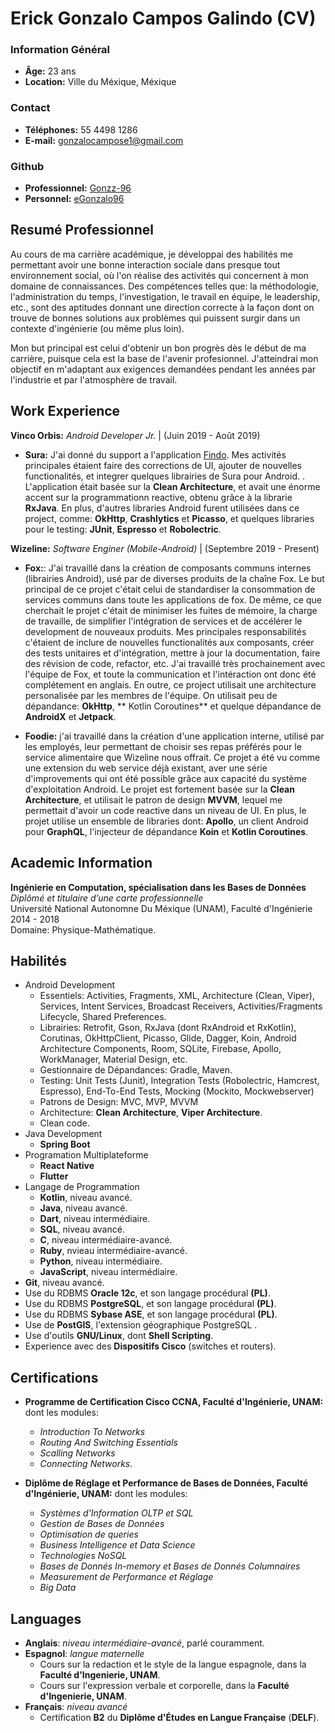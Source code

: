 # Erick Gonzalo Campos Galindo (CV)

### Information Général
* **Âge:** 23 ans
* **Location:** Ville du Méxique, Méxique

### Contact
* **Téléphones:** 55 4498 1286
* **E-mail:** gonzalocampose1@gmail.com

### Github
* **Professionnel:** [Gonzz-96](https://github.com/Gonzz-96)
* **Personnel:** [eGonzalo96](https://github.com/eGonzalo96)


## Resumé Professionnel

Au cours de ma carrière académique, je développai des habilités me permettant avoir une bonne interaction sociale dans presque tout environnement social, où l'on réalise des activités qui concernent à mon domaine de connaissances. Des compétences telles que: la méthodologie, l'administration du temps, l'investigation, le travail en équipe, le leadership, etc., sont des aptitudes donnant une direction correcte à la façon dont on trouve de bonnes solutions aux problèmes qui puissent surgir dans un contexte d'ingénierie (ou même plus loin).

Mon but principal est celui d'obtenir un bon progrès dès le début de ma carrière, puisque cela est la base de l'avenir profesionnel. J'atteindrai mon objectif en m'adaptant aux exigences demandées pendant les années par l'industrie et par l'atmosphère de travail.

## Work Experience

**Vinco Orbis:** *Android Developer Jr.* | (Juin 2019 - Août 2019)
* **Sura:** J'ai donné du support a l'application [Findo](https://play.google.com/store/apps/details?id=com.mx.sura.inversiones.findo&hl=en). Mes activités principales étaient faire des corrections de UI, ajouter de nouvelles functionalités, et integrer quelques librairies de Sura pour Android. . L'application était basée sur la **Clean Architecture**, et avait une énorme accent sur la programmationn reactive, obtenu  grâce à la librarie **RxJava**. En plus, d'autres libraries Android furent utilisées dans ce project, comme: **OkHttp**, **Crashlytics** et **Picasso**, et quelques libraries pour le testing: **JUnit**, **Espresso** et **Robolectric**.

**Wizeline:** *Software Enginer (Mobile-Android)* | (Septembre 2019 - Present)
* **Fox:**: J'ai travaillé dans la création de composants communs internes (librairies Android), usé par de diverses produits de la chaîne Fox. Le but principal de ce projet c'était celui de standardiser la consommation de services communs dans toute les applications de fox. De même, ce que cherchait le projet c'était de minimiser les fuites de mémoire, la charge de travaille, de simplifier l'intégration de services et de accélérer le development de nouveaux produits. Mes principales responsabilités c'étaient de inclure de nouvelles functionalités aux composants, créer des tests unitaires et d'intégration, mettre à jour la documentation, faire des révision de code, refactor, etc. J'ai travaillé très prochainement avec l'équipe de Fox, et toute la communication et l'intéraction ont donc été complétement en anglais. En outre, ce project utilisait une architecture personalisée par les membres de l'équipe. On utilisait peu de dépandance: **OkHttp**, ** Kotlin Coroutines** et quelque dépandance de **AndroidX** et **Jetpack**.

* **Foodie:** j'ai travaillé dans la création d'une application interne, utilisé par les employés, leur permettant de choisir ses repas préférés pour le service alimentaire que Wizeline nous offrait. Ce projet a été vu comme une extension du web service déjà existant, aver une série d'improvements qui ont été possible grâce aux capacité du système d'exploitation Android. Le projet est fortement basée sur la **Clean Architecture**, et utilisait le patron de design **MVVM**, lequel me permettait d'avoir un code reactive dans un niveau de UI. En plus, le projet utilise un ensemble de libraries dont: **Apollo**, un client Android pour **GraphQL**, l'injecteur de dépandance **Koin** et **Kotlin Coroutines**.

## Academic Information
**Ingénierie en Computation, spécialisation dans les Bases de Données**<br>
*Diplômé et titulaire d’une carte professionnelle*<br>
Université National Autonomne Du Méxique (UNAM), Faculté d'Ingénierie<br>
2014 - 2018<br>
Domaine: Physique-Mathématique.

## Habilités
* Android Development
	* Essentiels: Activities, Fragments, XML, Architecture (Clean, Viper), Services, Intent Services, Broadcast Receivers,  Activities/Fragments Lifecycle, Shared Preferences.
	* Librairies: Retrofit, Gson, RxJava (dont RxAndroid et RxKotlin), Corutinas, OkHttpClient, Picasso, Glide, Dagger, Koin, Android Architecture Components, Room, SQLite, Firebase, Apollo, WorkManager, Material Design, etc.
	* Gestionnaire de Dépandances: Gradle, Maven.
	* Testing: Unit Tests (Junit), Integration Tests (Robolectric, Hamcrest, Espresso), End-To-End Tests, Mocking (Mockito, Mockwebserver)
	* Patrons de Design: MVC, MVP, MVVM
	* Architecture: **Clean Architecture**, **Viper Architecture**.
	* Clean code.
* Java Development
	* **Spring Boot**
* Programation Multiplateforme
    * **React Native**
    * **Flutter**
* Langage de Programmation
	* **Kotlin**, niveau avancé.
	* **Java**, niveau avancé.
	* **Dart**, niveau intermédiaire.
	* **SQL**, niveau avancé.
	* **C**, niveau intermédiaire-avancé.
	* **Ruby**, nvieau intermédiaire-avancé.
	* **Python**, niveau intermédiaire.
	* **JavaScript**, niveau intermédiaire.
* **Git**, niveau avancé.
* Use du RDBMS **Oracle 12c**, et son langage procédural **(PL)**.
* Use du RDBMS **PostgreSQL**, et son langage procédural  **(PL)**.
* Use du RDBMS **Sybase ASE**, et son langage procédural  **(PL)**.
* Use de **PostGIS**, l'extension géographique PostgreSQL .
* Use d'outils **GNU/Linux**, dont **Shell Scripting**.
* Experience avec des **Dispositifs Cisco** (switches et routers).

## Certifications

* **Programme de Certification Cisco CCNA, Faculté d'Ingénierie, UNAM:** dont les modules:
	* *Introduction To Networks*
	* *Routing And Switching Essentials*
	* *Scalling Networks* 
	* *Connecting Networks*. 

* **Diplôme de Réglage et Performance de Bases de Données, Faculté d'Ingénierie, UNAM:** dont les modules:
	* *Systèmes d'Information OLTP et SQL*
	* *Gestion de Bases de Données*
	* *Optimisation de queries*
	* *Business Intelligence et Data Science*
	* *Technologies NoSQL*
	* *Bases de Donnés In-memory et Bases de Donnés Columnaires*
	* *Measurement de Performance et Réglage* 
	* *Big Data*

## Languages
* **Anglais**: *niveau intermédiaire-avancé*, parlé couramment.
* **Espagnol**: *langue maternelle*
	* Cours sur la redaction et le style de la langue espagnole, dans la **Faculté d'Ingenierie, UNAM**.
	* Cours sur l'expression verbale et corporelle, dans la **Faculté d'Ingenierie, UNAM**.
* **Français**: *niveau avancé*
	* Certification **B2** du **Diplôme d'Études en Langue Française** (**DELF**).
